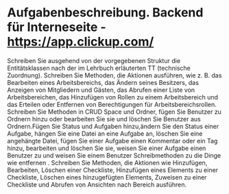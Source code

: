 # Aufgabenbeschreibung. Backend für Interneseite - https://app.clickup.com/
 Schreiben Sie ausgehend von der vorgegebenen Struktur die Entitätsklassen nach der im Lehrbuch erläuterten TT (technische Zuordnung).
Schreiben Sie Methoden, die Aktionen ausführen, wie z. B. das Bearbeiten eines Arbeitsbereichs, das Ändern seines Besitzers, das Anzeigen von Mitgliedern und Gästen,
das Abrufen einer Liste von Arbeitsbereichen, das Hinzufügen von Rollen zu einem Arbeitsbereich und das Erteilen oder Entfernen von Berechtigungen für Arbeitsbereichsrollen.
Schreiben Sie Methoden in CRUD Space und Ordner, fügen Sie Benutzer zu Ordnern hinzu oder bearbeiten Sie sie und löschen Sie Benutzer aus Ordnern.Fügen Sie Status und Aufgaben
hinzu,ändern Sie den Status einer Aufgabe, hängen Sie eine Datei an eine Aufgabe an, löschen Sie eine angehängte Datei, fügen Sie einer Aufgabe einen Kommentar oder ein 
Tag hinzu, bearbeiten und löschen Sie sie, weisen Sie einer Aufgabe einen Benutzer zu und weisen Sie einem Benutzer Schreibmethoden zu die Dinge wie entfernen .
Schreiben Sie Methoden, die Aktionen wie Hinzufügen, Bearbeiten, Löschen einer Checkliste, Hinzufügen eines Elements zu einer Checkliste, Löschen eines hinzugefügten Elements, 
Zuweisen zu einer Checkliste und Abrufen von Ansichten nach Bereich ausführen.
